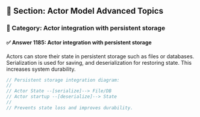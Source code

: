 ## 📘 Section: Actor Model Advanced Topics
### 🔹 Category: Actor integration with persistent storage
#### ✅ Answer 1185: Actor integration with persistent storage

Actors can store their state in persistent storage such as files or databases. Serialization is used for saving, and deserialization for restoring state. This increases system durability.

```rust
// Persistent storage integration diagram:
//
// Actor State --[serialize]--> File/DB
// Actor startup --[deserialize]--> State
//
// Prevents state loss and improves durability.
```
